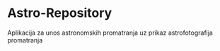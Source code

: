 # Astro-Repository
Aplikacija za unos astronomskih promatranja uz prikaz astrofotografija promatranja
